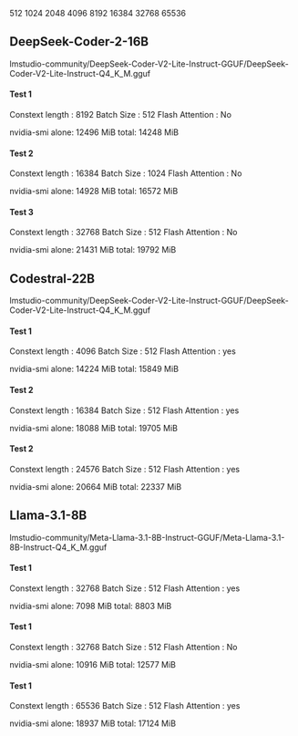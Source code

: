
512
1024
2048
4096
8192
16384
32768
65536


## DeepSeek-Coder-2-16B

lmstudio-community/DeepSeek-Coder-V2-Lite-Instruct-GGUF/DeepSeek-Coder-V2-Lite-Instruct-Q4_K_M.gguf

#### Test 1

Constext length : 8192
Batch Size      : 512
Flash Attention : No

nvidia-smi
alone: 12496 MiB
total: 14248 MiB

#### Test 2

Constext length : 16384
Batch Size      : 1024
Flash Attention : No

nvidia-smi
alone: 14928 MiB
total: 16572 MiB

#### Test 3

Constext length : 32768
Batch Size      : 512
Flash Attention : No

nvidia-smi
alone: 21431 MiB
total: 19792 MiB


## Codestral-22B

lmstudio-community/DeepSeek-Coder-V2-Lite-Instruct-GGUF/DeepSeek-Coder-V2-Lite-Instruct-Q4_K_M.gguf

#### Test 1

Constext length : 4096
Batch Size      : 512
Flash Attention : yes

nvidia-smi
alone: 14224 MiB
total: 15849 MiB

#### Test 2

Constext length : 16384
Batch Size      : 512
Flash Attention : yes

nvidia-smi
alone: 18088 MiB
total: 19705 MiB


#### Test 2

Constext length : 24576
Batch Size      : 512
Flash Attention : yes

nvidia-smi
alone: 20664 MiB
total: 22337 MiB


## Llama-3.1-8B

lmstudio-community/Meta-Llama-3.1-8B-Instruct-GGUF/Meta-Llama-3.1-8B-Instruct-Q4_K_M.gguf


#### Test 1

Constext length : 32768
Batch Size      : 512
Flash Attention : yes

nvidia-smi
alone: 7098 MiB
total: 8803 MiB

#### Test 1

Constext length : 32768
Batch Size      : 512
Flash Attention : No

nvidia-smi
alone: 10916 MiB
total: 12577 MiB

#### Test 1


Constext length : 65536
Batch Size      : 512
Flash Attention : yes

nvidia-smi
alone: 18937 MiB 
total: 17124 MiB


